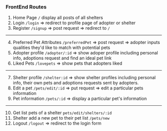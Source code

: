 
### FrontEnd Routes


1. Home Page `/` display all posts of all shelters
2. Login `/login` => redirect to profile page of adopter or shelter
3. Register `/signup` => post request => redirect to `/` 
___
4. Preferred Pet Attributes `/preferredPet` => post request => adopter inputs qualities they'd like to match with potential pets
5. Adopter profile `/adopter/:id` => show adoper profile including personal info, adoptions request and find an ideal pet link
6. Liked Pets `/lovepets` => show pets that adopters liked
___
7. Shelter profile `/shelter:id` => show shelter profiles including personal info, their own pets and adoptions requests sent by adopters.
8. Edit a pet `/pets/edit/:id` => put request => edit a particular pets information
9. Pet information `/pets/:id` => display a particular pet's information
---
10. Get list pets of a shelter `pets/edit/shelters/:id`
11. Shelter add a new pet to their pet list `/pets/new`
12. Logout `/logout` => redirect to the login form
